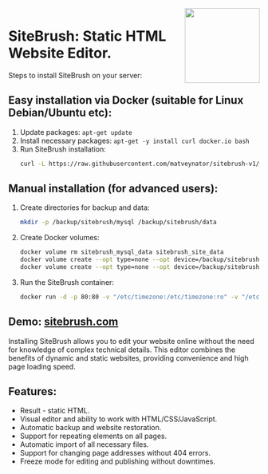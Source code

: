 <img width="150" src='https://repository-images.githubusercontent.com/429163995/331b95fa-4309-4d25-8c1a-0e8f34ff7b25' align="right">

# SiteBrush: Static HTML Website Editor.

Steps to install SiteBrush on your server:

## Easy installation via Docker (suitable for Linux Debian/Ubuntu etc):

1. Update packages: `apt-get update`
2. Install necessary packages: `apt-get -y install curl docker.io bash`
3. Run SiteBrush installation:
    ```bash
    curl -L https://raw.githubusercontent.com/matveynator/sitebrush-v1/master/install-sitebrush-in-docker.sh > /tmp/install-sitebrush-in-docker.sh && bash /tmp/install-sitebrush-in-docker.sh
    ```

## Manual installation (for advanced users):

1. Create directories for backup and data:
    ```bash
    mkdir -p /backup/sitebrush/mysql /backup/sitebrush/data
    ```
2. Create Docker volumes:
    ```bash
    docker volume rm sitebrush_mysql_data sitebrush_site_data
    docker volume create --opt type=none --opt device=/backup/sitebrush/mysql --opt o=bind sitebrush_mysql_data
    docker volume create --opt type=none --opt device=/backup/sitebrush/data --opt o=bind sitebrush_site_data
    ```
3. Run the SiteBrush container:
    ```bash
    docker run -d -p 80:80 -v "/etc/timezone:/etc/timezone:ro" -v "/etc/localtime:/etc/localtime:ro" -v sitebrush_mysql_data:/var/lib/mysql -v sitebrush_site_data:/opt/sitebrush.com -e MAILHUB="smtp.gmail.com:587" -e EMAIL="example@gmail.com" -e DOMAIN="gmail.com" -e AUTH_USER="example@gmail.com" -e AUTH_PASS="PASSWORD" --restart=unless-stopped --name=sitebrush matveynator/sitebrush-v1:latest
    ```

## Demo: [sitebrush.com](http://sitebrush.com)

Installing SiteBrush allows you to edit your website online without the need for knowledge of complex technical details. This editor combines the benefits of dynamic and static websites, providing convenience and high page loading speed.

## Features:

- Result - static HTML.
- Visual editor and ability to work with HTML/CSS/JavaScript.
- Automatic backup and website restoration.
- Support for repeating elements on all pages.
- Automatic import of all necessary files.
- Support for changing page addresses without 404 errors.
- Freeze mode for editing and publishing without downtimes.
